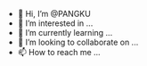 - 👋 Hi, I’m @PANGKU
- 👀 I’m interested in ...
- 🌱 I’m currently learning ...
- 💞️ I’m looking to collaborate on ...
- 📫 How to reach me ...

<!---
PANGKU/PANGKU is a ✨ special ✨ repository because its `README.md` (this file) appears on your GitHub profile.
You can click the Preview link to take a look at your changes.
--->
